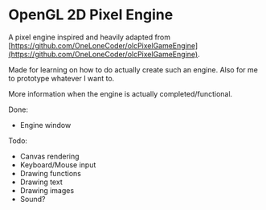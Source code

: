 # OpenGL 2D Pixel Engine

A pixel engine inspired and heavily adapted from [https://github.com/OneLoneCoder/olcPixelGameEngine](https://github.com/OneLoneCoder/olcPixelGameEngine).

Made for learning on how to do actually create such an engine. Also for me to prototype whatever I want to.

More information when the engine is actually completed/functional.

Done:
- Engine window

Todo:
- Canvas rendering
- Keyboard/Mouse input
- Drawing functions
- Drawing text
- Drawing images
- Sound?
